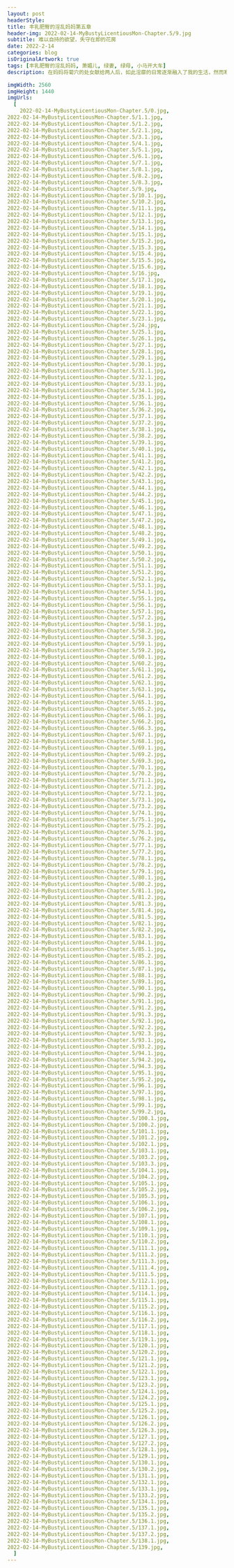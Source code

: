 ```yaml
---
layout: post
headerStyle:
title: 丰乳肥臀的淫乱妈妈第五章
header-img: 2022-02-14-MyBustyLicentiousMon-Chapter.5/9.jpg
subtitle: 难以自持的欲望，失守在即的花房
date: 2022-2-14
categories: blog
isOriginalArtwork: true
tags: [丰乳肥臀的淫乱妈妈, 萧媚儿, 绿妻, 绿母, 小马开大车]
description: 在妈妈将菊穴的处女献给两人后，如此淫靡的日常逐渐融入了我的生活，然而寒假的短暂别离过后，妈妈竟忍不住相思之苦，在公司的办公室就与小武小刚淫乱地交媾起来，眼看就要被撞破之际，关键时刻我将妈妈的同事引走，之后又折返回来想继续偷窥时，却不意听到妈妈对小武小刚喊出了我意想不到的称呼…

imgWidth: 2560
imgHeight: 1440
imgUrls:
  [
    2022-02-14-MyBustyLicentiousMon-Chapter.5/0.jpg,
2022-02-14-MyBustyLicentiousMon-Chapter.5/1.1.jpg,
2022-02-14-MyBustyLicentiousMon-Chapter.5/1.2.jpg,
2022-02-14-MyBustyLicentiousMon-Chapter.5/2.1.jpg,
2022-02-14-MyBustyLicentiousMon-Chapter.5/3.1.jpg,
2022-02-14-MyBustyLicentiousMon-Chapter.5/4.1.jpg,
2022-02-14-MyBustyLicentiousMon-Chapter.5/5.1.jpg,
2022-02-14-MyBustyLicentiousMon-Chapter.5/6.1.jpg,
2022-02-14-MyBustyLicentiousMon-Chapter.5/7.1.jpg,
2022-02-14-MyBustyLicentiousMon-Chapter.5/8.1.jpg,
2022-02-14-MyBustyLicentiousMon-Chapter.5/8.2.jpg,
2022-02-14-MyBustyLicentiousMon-Chapter.5/8.3.jpg,
2022-02-14-MyBustyLicentiousMon-Chapter.5/9.jpg,
2022-02-14-MyBustyLicentiousMon-Chapter.5/10.1.jpg,
2022-02-14-MyBustyLicentiousMon-Chapter.5/10.2.jpg,
2022-02-14-MyBustyLicentiousMon-Chapter.5/11.1.jpg,
2022-02-14-MyBustyLicentiousMon-Chapter.5/12.1.jpg,
2022-02-14-MyBustyLicentiousMon-Chapter.5/13.1.jpg,
2022-02-14-MyBustyLicentiousMon-Chapter.5/14.1.jpg,
2022-02-14-MyBustyLicentiousMon-Chapter.5/15.1.jpg,
2022-02-14-MyBustyLicentiousMon-Chapter.5/15.2.jpg,
2022-02-14-MyBustyLicentiousMon-Chapter.5/15.3.jpg,
2022-02-14-MyBustyLicentiousMon-Chapter.5/15.4.jpg,
2022-02-14-MyBustyLicentiousMon-Chapter.5/15.5.jpg,
2022-02-14-MyBustyLicentiousMon-Chapter.5/15.6.jpg,
2022-02-14-MyBustyLicentiousMon-Chapter.5/16.jpg,
2022-02-14-MyBustyLicentiousMon-Chapter.5/17.1.jpg,
2022-02-14-MyBustyLicentiousMon-Chapter.5/18.1.jpg,
2022-02-14-MyBustyLicentiousMon-Chapter.5/19.1.jpg,
2022-02-14-MyBustyLicentiousMon-Chapter.5/20.1.jpg,
2022-02-14-MyBustyLicentiousMon-Chapter.5/21.1.jpg,
2022-02-14-MyBustyLicentiousMon-Chapter.5/22.1.jpg,
2022-02-14-MyBustyLicentiousMon-Chapter.5/23.1.jpg,
2022-02-14-MyBustyLicentiousMon-Chapter.5/24.jpg,
2022-02-14-MyBustyLicentiousMon-Chapter.5/25.1.jpg,
2022-02-14-MyBustyLicentiousMon-Chapter.5/26.1.jpg,
2022-02-14-MyBustyLicentiousMon-Chapter.5/27.1.jpg,
2022-02-14-MyBustyLicentiousMon-Chapter.5/28.1.jpg,
2022-02-14-MyBustyLicentiousMon-Chapter.5/29.1.jpg,
2022-02-14-MyBustyLicentiousMon-Chapter.5/30.1.jpg,
2022-02-14-MyBustyLicentiousMon-Chapter.5/31.1.jpg,
2022-02-14-MyBustyLicentiousMon-Chapter.5/32.1.jpg,
2022-02-14-MyBustyLicentiousMon-Chapter.5/33.1.jpg,
2022-02-14-MyBustyLicentiousMon-Chapter.5/34.1.jpg,
2022-02-14-MyBustyLicentiousMon-Chapter.5/35.1.jpg,
2022-02-14-MyBustyLicentiousMon-Chapter.5/36.1.jpg,
2022-02-14-MyBustyLicentiousMon-Chapter.5/36.2.jpg,
2022-02-14-MyBustyLicentiousMon-Chapter.5/37.1.jpg,
2022-02-14-MyBustyLicentiousMon-Chapter.5/37.2.jpg,
2022-02-14-MyBustyLicentiousMon-Chapter.5/38.1.jpg,
2022-02-14-MyBustyLicentiousMon-Chapter.5/38.2.jpg,
2022-02-14-MyBustyLicentiousMon-Chapter.5/39.1.jpg,
2022-02-14-MyBustyLicentiousMon-Chapter.5/40.1.jpg,
2022-02-14-MyBustyLicentiousMon-Chapter.5/41.1.jpg,
2022-02-14-MyBustyLicentiousMon-Chapter.5/41.2.jpg,
2022-02-14-MyBustyLicentiousMon-Chapter.5/42.1.jpg,
2022-02-14-MyBustyLicentiousMon-Chapter.5/42.2.jpg,
2022-02-14-MyBustyLicentiousMon-Chapter.5/43.1.jpg,
2022-02-14-MyBustyLicentiousMon-Chapter.5/44.1.jpg,
2022-02-14-MyBustyLicentiousMon-Chapter.5/44.2.jpg,
2022-02-14-MyBustyLicentiousMon-Chapter.5/45.1.jpg,
2022-02-14-MyBustyLicentiousMon-Chapter.5/46.1.jpg,
2022-02-14-MyBustyLicentiousMon-Chapter.5/47.1.jpg,
2022-02-14-MyBustyLicentiousMon-Chapter.5/47.2.jpg,
2022-02-14-MyBustyLicentiousMon-Chapter.5/48.1.jpg,
2022-02-14-MyBustyLicentiousMon-Chapter.5/48.2.jpg,
2022-02-14-MyBustyLicentiousMon-Chapter.5/49.1.jpg,
2022-02-14-MyBustyLicentiousMon-Chapter.5/49.2.jpg,
2022-02-14-MyBustyLicentiousMon-Chapter.5/50.1.jpg,
2022-02-14-MyBustyLicentiousMon-Chapter.5/50.2.jpg,
2022-02-14-MyBustyLicentiousMon-Chapter.5/51.1.jpg,
2022-02-14-MyBustyLicentiousMon-Chapter.5/51.2.jpg,
2022-02-14-MyBustyLicentiousMon-Chapter.5/52.1.jpg,
2022-02-14-MyBustyLicentiousMon-Chapter.5/53.1.jpg,
2022-02-14-MyBustyLicentiousMon-Chapter.5/54.1.jpg,
2022-02-14-MyBustyLicentiousMon-Chapter.5/55.1.jpg,
2022-02-14-MyBustyLicentiousMon-Chapter.5/56.1.jpg,
2022-02-14-MyBustyLicentiousMon-Chapter.5/57.1.jpg,
2022-02-14-MyBustyLicentiousMon-Chapter.5/57.2.jpg,
2022-02-14-MyBustyLicentiousMon-Chapter.5/58.1.jpg,
2022-02-14-MyBustyLicentiousMon-Chapter.5/58.2.jpg,
2022-02-14-MyBustyLicentiousMon-Chapter.5/58.3.jpg,
2022-02-14-MyBustyLicentiousMon-Chapter.5/59.1.jpg,
2022-02-14-MyBustyLicentiousMon-Chapter.5/59.2.jpg,
2022-02-14-MyBustyLicentiousMon-Chapter.5/60.1.jpg,
2022-02-14-MyBustyLicentiousMon-Chapter.5/60.2.jpg,
2022-02-14-MyBustyLicentiousMon-Chapter.5/61.1.jpg,
2022-02-14-MyBustyLicentiousMon-Chapter.5/61.2.jpg,
2022-02-14-MyBustyLicentiousMon-Chapter.5/62.1.jpg,
2022-02-14-MyBustyLicentiousMon-Chapter.5/63.1.jpg,
2022-02-14-MyBustyLicentiousMon-Chapter.5/64.1.jpg,
2022-02-14-MyBustyLicentiousMon-Chapter.5/65.1.jpg,
2022-02-14-MyBustyLicentiousMon-Chapter.5/65.2.jpg,
2022-02-14-MyBustyLicentiousMon-Chapter.5/66.1.jpg,
2022-02-14-MyBustyLicentiousMon-Chapter.5/66.2.jpg,
2022-02-14-MyBustyLicentiousMon-Chapter.5/66.3.jpg,
2022-02-14-MyBustyLicentiousMon-Chapter.5/67.1.jpg,
2022-02-14-MyBustyLicentiousMon-Chapter.5/68.1.jpg,
2022-02-14-MyBustyLicentiousMon-Chapter.5/69.1.jpg,
2022-02-14-MyBustyLicentiousMon-Chapter.5/69.2.jpg,
2022-02-14-MyBustyLicentiousMon-Chapter.5/69.3.jpg,
2022-02-14-MyBustyLicentiousMon-Chapter.5/70.1.jpg,
2022-02-14-MyBustyLicentiousMon-Chapter.5/70.2.jpg,
2022-02-14-MyBustyLicentiousMon-Chapter.5/71.1.jpg,
2022-02-14-MyBustyLicentiousMon-Chapter.5/71.2.jpg,
2022-02-14-MyBustyLicentiousMon-Chapter.5/72.1.jpg,
2022-02-14-MyBustyLicentiousMon-Chapter.5/73.1.jpg,
2022-02-14-MyBustyLicentiousMon-Chapter.5/73.2.jpg,
2022-02-14-MyBustyLicentiousMon-Chapter.5/74.1.jpg,
2022-02-14-MyBustyLicentiousMon-Chapter.5/75.1.jpg,
2022-02-14-MyBustyLicentiousMon-Chapter.5/75.2.jpg,
2022-02-14-MyBustyLicentiousMon-Chapter.5/76.1.jpg,
2022-02-14-MyBustyLicentiousMon-Chapter.5/76.2.jpg,
2022-02-14-MyBustyLicentiousMon-Chapter.5/77.1.jpg,
2022-02-14-MyBustyLicentiousMon-Chapter.5/77.2.jpg,
2022-02-14-MyBustyLicentiousMon-Chapter.5/78.1.jpg,
2022-02-14-MyBustyLicentiousMon-Chapter.5/78.2.jpg,
2022-02-14-MyBustyLicentiousMon-Chapter.5/79.1.jpg,
2022-02-14-MyBustyLicentiousMon-Chapter.5/80.1.jpg,
2022-02-14-MyBustyLicentiousMon-Chapter.5/80.2.jpg,
2022-02-14-MyBustyLicentiousMon-Chapter.5/81.1.jpg,
2022-02-14-MyBustyLicentiousMon-Chapter.5/81.2.jpg,
2022-02-14-MyBustyLicentiousMon-Chapter.5/81.3.jpg,
2022-02-14-MyBustyLicentiousMon-Chapter.5/81.4.jpg,
2022-02-14-MyBustyLicentiousMon-Chapter.5/81.5.jpg,
2022-02-14-MyBustyLicentiousMon-Chapter.5/82.1.jpg,
2022-02-14-MyBustyLicentiousMon-Chapter.5/82.2.jpg,
2022-02-14-MyBustyLicentiousMon-Chapter.5/83.1.jpg,
2022-02-14-MyBustyLicentiousMon-Chapter.5/84.1.jpg,
2022-02-14-MyBustyLicentiousMon-Chapter.5/85.1.jpg,
2022-02-14-MyBustyLicentiousMon-Chapter.5/85.2.jpg,
2022-02-14-MyBustyLicentiousMon-Chapter.5/86.1.jpg,
2022-02-14-MyBustyLicentiousMon-Chapter.5/87.1.jpg,
2022-02-14-MyBustyLicentiousMon-Chapter.5/88.1.jpg,
2022-02-14-MyBustyLicentiousMon-Chapter.5/89.1.jpg,
2022-02-14-MyBustyLicentiousMon-Chapter.5/90.1.jpg,
2022-02-14-MyBustyLicentiousMon-Chapter.5/90.2.jpg,
2022-02-14-MyBustyLicentiousMon-Chapter.5/91.1.jpg,
2022-02-14-MyBustyLicentiousMon-Chapter.5/91.2.jpg,
2022-02-14-MyBustyLicentiousMon-Chapter.5/91.3.jpg,
2022-02-14-MyBustyLicentiousMon-Chapter.5/92.1.jpg,
2022-02-14-MyBustyLicentiousMon-Chapter.5/92.2.jpg,
2022-02-14-MyBustyLicentiousMon-Chapter.5/92.3.jpg,
2022-02-14-MyBustyLicentiousMon-Chapter.5/93.1.jpg,
2022-02-14-MyBustyLicentiousMon-Chapter.5/93.2.jpg,
2022-02-14-MyBustyLicentiousMon-Chapter.5/94.1.jpg,
2022-02-14-MyBustyLicentiousMon-Chapter.5/94.2.jpg,
2022-02-14-MyBustyLicentiousMon-Chapter.5/94.3.jpg,
2022-02-14-MyBustyLicentiousMon-Chapter.5/95.1.jpg,
2022-02-14-MyBustyLicentiousMon-Chapter.5/95.2.jpg,
2022-02-14-MyBustyLicentiousMon-Chapter.5/96.1.jpg,
2022-02-14-MyBustyLicentiousMon-Chapter.5/97.1.jpg,
2022-02-14-MyBustyLicentiousMon-Chapter.5/98.1.jpg,
2022-02-14-MyBustyLicentiousMon-Chapter.5/99.1.jpg,
2022-02-14-MyBustyLicentiousMon-Chapter.5/99.2.jpg,
2022-02-14-MyBustyLicentiousMon-Chapter.5/100.1.jpg,
2022-02-14-MyBustyLicentiousMon-Chapter.5/100.2.jpg,
2022-02-14-MyBustyLicentiousMon-Chapter.5/101.1.jpg,
2022-02-14-MyBustyLicentiousMon-Chapter.5/101.2.jpg,
2022-02-14-MyBustyLicentiousMon-Chapter.5/102.1.jpg,
2022-02-14-MyBustyLicentiousMon-Chapter.5/103.1.jpg,
2022-02-14-MyBustyLicentiousMon-Chapter.5/103.2.jpg,
2022-02-14-MyBustyLicentiousMon-Chapter.5/103.3.jpg,
2022-02-14-MyBustyLicentiousMon-Chapter.5/104.1.jpg,
2022-02-14-MyBustyLicentiousMon-Chapter.5/104.2.jpg,
2022-02-14-MyBustyLicentiousMon-Chapter.5/105.1.jpg,
2022-02-14-MyBustyLicentiousMon-Chapter.5/105.2.jpg,
2022-02-14-MyBustyLicentiousMon-Chapter.5/105.3.jpg,
2022-02-14-MyBustyLicentiousMon-Chapter.5/106.1.jpg,
2022-02-14-MyBustyLicentiousMon-Chapter.5/106.2.jpg,
2022-02-14-MyBustyLicentiousMon-Chapter.5/107.1.jpg,
2022-02-14-MyBustyLicentiousMon-Chapter.5/108.1.jpg,
2022-02-14-MyBustyLicentiousMon-Chapter.5/109.1.jpg,
2022-02-14-MyBustyLicentiousMon-Chapter.5/110.1.jpg,
2022-02-14-MyBustyLicentiousMon-Chapter.5/110.2.jpg,
2022-02-14-MyBustyLicentiousMon-Chapter.5/111.1.jpg,
2022-02-14-MyBustyLicentiousMon-Chapter.5/111.2.jpg,
2022-02-14-MyBustyLicentiousMon-Chapter.5/111.3.jpg,
2022-02-14-MyBustyLicentiousMon-Chapter.5/111.4.jpg,
2022-02-14-MyBustyLicentiousMon-Chapter.5/111.5.jpg,
2022-02-14-MyBustyLicentiousMon-Chapter.5/112.1.jpg,
2022-02-14-MyBustyLicentiousMon-Chapter.5/113.1.jpg,
2022-02-14-MyBustyLicentiousMon-Chapter.5/114.1.jpg,
2022-02-14-MyBustyLicentiousMon-Chapter.5/115.1.jpg,
2022-02-14-MyBustyLicentiousMon-Chapter.5/115.2.jpg,
2022-02-14-MyBustyLicentiousMon-Chapter.5/116.1.jpg,
2022-02-14-MyBustyLicentiousMon-Chapter.5/116.2.jpg,
2022-02-14-MyBustyLicentiousMon-Chapter.5/117.1.jpg,
2022-02-14-MyBustyLicentiousMon-Chapter.5/118.1.jpg,
2022-02-14-MyBustyLicentiousMon-Chapter.5/119.1.jpg,
2022-02-14-MyBustyLicentiousMon-Chapter.5/120.1.jpg,
2022-02-14-MyBustyLicentiousMon-Chapter.5/120.2.jpg,
2022-02-14-MyBustyLicentiousMon-Chapter.5/121.1.jpg,
2022-02-14-MyBustyLicentiousMon-Chapter.5/121.2.jpg,
2022-02-14-MyBustyLicentiousMon-Chapter.5/122.1.jpg,
2022-02-14-MyBustyLicentiousMon-Chapter.5/123.1.jpg,
2022-02-14-MyBustyLicentiousMon-Chapter.5/123.2.jpg,
2022-02-14-MyBustyLicentiousMon-Chapter.5/124.1.jpg,
2022-02-14-MyBustyLicentiousMon-Chapter.5/124.2.jpg,
2022-02-14-MyBustyLicentiousMon-Chapter.5/125.1.jpg,
2022-02-14-MyBustyLicentiousMon-Chapter.5/125.2.jpg,
2022-02-14-MyBustyLicentiousMon-Chapter.5/126.1.jpg,
2022-02-14-MyBustyLicentiousMon-Chapter.5/126.2.jpg,
2022-02-14-MyBustyLicentiousMon-Chapter.5/126.3.jpg,
2022-02-14-MyBustyLicentiousMon-Chapter.5/127.1.jpg,
2022-02-14-MyBustyLicentiousMon-Chapter.5/127.2.jpg,
2022-02-14-MyBustyLicentiousMon-Chapter.5/128.1.jpg,
2022-02-14-MyBustyLicentiousMon-Chapter.5/129.1.jpg,
2022-02-14-MyBustyLicentiousMon-Chapter.5/130.1.jpg,
2022-02-14-MyBustyLicentiousMon-Chapter.5/130.2.jpg,
2022-02-14-MyBustyLicentiousMon-Chapter.5/131.1.jpg,
2022-02-14-MyBustyLicentiousMon-Chapter.5/132.1.jpg,
2022-02-14-MyBustyLicentiousMon-Chapter.5/133.1.jpg,
2022-02-14-MyBustyLicentiousMon-Chapter.5/133.2.jpg,
2022-02-14-MyBustyLicentiousMon-Chapter.5/134.1.jpg,
2022-02-14-MyBustyLicentiousMon-Chapter.5/135.1.jpg,
2022-02-14-MyBustyLicentiousMon-Chapter.5/135.2.jpg,
2022-02-14-MyBustyLicentiousMon-Chapter.5/136.1.jpg,
2022-02-14-MyBustyLicentiousMon-Chapter.5/137.1.jpg,
2022-02-14-MyBustyLicentiousMon-Chapter.5/137.2.jpg,
2022-02-14-MyBustyLicentiousMon-Chapter.5/138.1.jpg,
2022-02-14-MyBustyLicentiousMon-Chapter.5/139.jpg,
  ]
---
```

